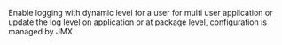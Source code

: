 Enable logging with dynamic level for a user for multi user application or update the log level on application or at package level, configuration is managed by JMX.
